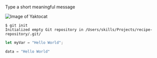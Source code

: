 # 

Type a short meaningful message

![Image of Yaktocat](https://octodex.github.com/images/yaktocat.png)

```
$ git init
Initialized empty Git repository in /Users/skills/Projects/recipe-repository/.git/
```

``` javascript
let myVar = "Hello World";
```

```python
data = "Hello World"
```
